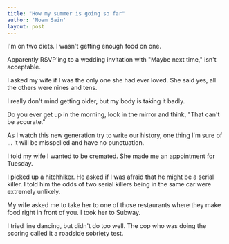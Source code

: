 ```yaml
---
title: "How my summer is going so far"
author: 'Noam Sain'
layout: post
---
```


I'm on two diets. I wasn't getting enough food on one.

Apparently RSVP'ing to a wedding invitation with "Maybe next time," isn't acceptable.

I asked my wife if I was the only one she had ever loved. She said yes, all the others were nines and tens.

I really don't mind getting older, but my body is taking it badly.

Do you ever get up in the morning, look in the mirror and think, "That can't be accurate."

As I watch this new generation try to write our history, one thing I'm sure of … it will be misspelled and have no punctuation.

I told my wife I wanted to be cremated. She made me an appointment for Tuesday.

I picked up a hitchhiker. He asked if I was afraid that he might be a serial killer. I told him the odds of two serial killers being in the same car were extremely unlikely.

My wife asked me to take her to one of those restaurants where they make food right in front of you. I took her to Subway.

I tried line dancing, but didn't do too well. The cop who was doing the scoring called it a roadside sobriety test.